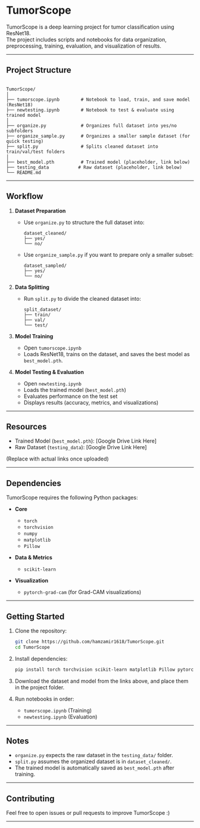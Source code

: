 # TumorScope

TumorScope is a deep learning project for tumor classification using ResNet18.  
The project includes scripts and notebooks for data organization, preprocessing, training, evaluation, and visualization of results.

---

## Project Structure

```

TumorScope/
│
├── tumorscope.ipynb        # Notebook to load, train, and save model (ResNet18)
├── newtesting.ipynb        # Notebook to test & evaluate using trained model
│
├── organize.py             # Organizes full dataset into yes/no subfolders
├── organize_sample.py      # Organizes a smaller sample dataset (for quick testing)
├── split.py                # Splits cleaned dataset into train/val/test folders
│
├── best_model.pth          # Trained model (placeholder, link below)
├── testing_data           # Raw dataset (placeholder, link below)
└── README.md
```

---

## Workflow

1. **Dataset Preparation**
   - Use `organize.py` to structure the full dataset into:
     ```
     dataset_cleaned/
     ├── yes/
     └── no/
     ```
   - Use `organize_sample.py` if you want to prepare only a smaller subset:
     ```
     dataset_sampled/
     ├── yes/
     └── no/
     ```

2. **Data Splitting**
   - Run `split.py` to divide the cleaned dataset into:
     ```
     split_dataset/
     ├── train/
     ├── val/
     └── test/
     ```

3. **Model Training**
   - Open `tumorscope.ipynb`
   - Loads ResNet18, trains on the dataset, and saves the best model as `best_model.pth`.

4. **Model Testing & Evaluation**
   - Open `newtesting.ipynb`
   - Loads the trained model (`best_model.pth`)
   - Evaluates performance on the test set
   - Displays results (accuracy, metrics, and visualizations)

---

## Resources

- Trained Model (`best_model.pth`): [Google Drive Link Here]
- Raw Dataset (`testing_data`): [Google Drive Link Here]

(Replace with actual links once uploaded)

---

## Dependencies

TumorScope requires the following Python packages:

- **Core**
  - `torch`
  - `torchvision`
  - `numpy`
  - `matplotlib`
  - `Pillow`

- **Data & Metrics**
  - `scikit-learn`

- **Visualization**
  - `pytorch-grad-cam` (for Grad-CAM visualizations)

---

## Getting Started

1. Clone the repository:
   ```bash
   git clone https://github.com/hamzamir1618/TumorScope.git
   cd TumorScope


2. Install dependencies:

   ```bash
   pip install torch torchvision scikit-learn matplotlib Pillow pytorch-grad-cam
   ```

3. Download the dataset and model from the links above, and place them in the project folder.

4. Run notebooks in order:

   * `tumorscope.ipynb` (Training)
   * `newtesting.ipynb` (Evaluation)

---

## Notes

* `organize.py` expects the raw dataset in the `testing_data/` folder.
* `split.py` assumes the organized dataset is in `dataset_cleaned/`.
* The trained model is automatically saved as `best_model.pth` after training.

---

## Contributing

Feel free to open issues or pull requests to improve TumorScope :)

---

